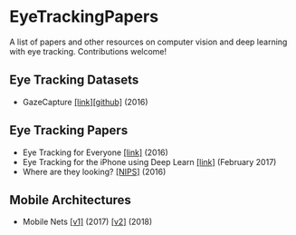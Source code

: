 # EyeTrackingPapers
A list of papers and other resources on computer vision and deep learning with eye tracking. Contributions welcome!

## Eye Tracking Datasets
- GazeCapture [[link]](http://gazecapture.csail.mit.edu)[[github]](https://github.com/CSAILVision/GazeCapture) (2016)

## Eye Tracking Papers
- Eye Tracking for Everyone [[link]](http://gazecapture.csail.mit.edu/cvpr2016_gazecapture.pdf) (2016)
- Eye Tracking for the iPhone using Deep Learn [[link]](https://dspace.mit.edu/bitstream/handle/1721.1/113142/1017990444-MIT.pdf?sequence=1) (February 2017)
- Where are they looking? [[NIPS]](https://papers.nips.cc/paper/5848-where-are-they-looking.pdf) (2016)

## Mobile Architectures
- Mobile Nets [[v1]](https://arxiv.org/pdf/1704.04861.pdf) (2017) [[v2]](https://arxiv.org/pdf/1801.04381.pdf) (2018)
